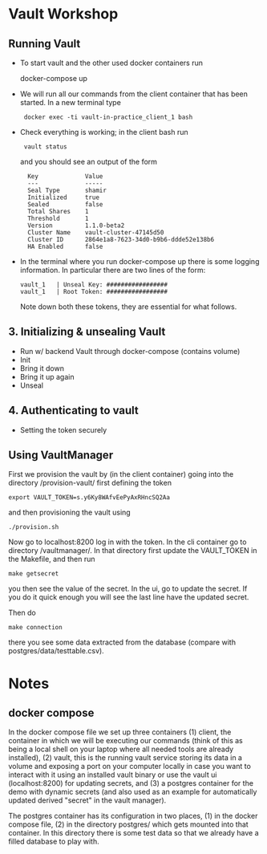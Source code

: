 # Vault Workshop

## Running Vault

- To start vault and the other used docker containers run

    docker-compose up

- We will run all our commands from the client container that has been started.  In a new terminal type
 
       docker exec -ti vault-in-practice_client_1 bash

- Check everything is working; in the client bash run

       vault status
    
  and you should see an output of the form
  
        Key             Value
        ---             -----
        Seal Type       shamir
        Initialized     true
        Sealed          false
        Total Shares    1
        Threshold       1
        Version         1.1.0-beta2
        Cluster Name    vault-cluster-47145d50
        Cluster ID      2864e1a8-7623-34d0-b9b6-ddde52e138b6
        HA Enabled      false

- In the terminal where you run docker-compose up there is some logging information.  In particular there are two lines
  of the form:
  
      vault_1   | Unseal Key: #################
      vault_1   | Root Token: #################
      
  Note down both these tokens, they are essential for what follows.


## 3. Initializing & unsealing Vault

* Run w/ backend Vault through docker-compose (contains volume)
* Init
* Bring it down
* Bring it up again
* Unseal

## 4. Authenticating to vault

* Setting the token securely

## Using VaultManager

First we provision the vault by (in the client container) going into the directory /provision-vault/ first defining
the token

    export VAULT_TOKEN=s.y6Ky8WAfvEePyAxRHncSQ2Aa
    
and then provisioning the vault using

    ./provision.sh
    
Now go to localhost:8200 log in with the token.  In the cli container go to directory /vaultmanager/.  In that
directory first update the VAULT_TOKEN in the Makefile, and then run

    make getsecret
    
you then see the value of the secret.  In the ui, go to update the secret.  If you do it quick enough you will
see the last line have the updated secret.

Then do

    make connection

there you see some data extracted from the database (compare with postgres/data/testtable.csv).

# Notes

## docker compose

In the docker compose file we set up three containers (1) client, the container in which we will be executing our
commands (think of this as being a local shell on your laptop where all needed tools are already installed), (2) vault,
this is the running vault service storing its data in a volume and exposing a port on your computer locally in case
you want to interact with it using an installed vault binary or use the vault ui (localhost:8200) for updating secrets,
and (3) a postgres container for the demo with dynamic secrets (and also used as an example for automatically updated
derived "secret" in the vault manager).

The postgres container has its configuration in two places, (1) in the docker compose file, (2) in the directory
postgres/ which gets mounted into that container.  In this directory there is some test data so that we already have
a filled database to play with.
